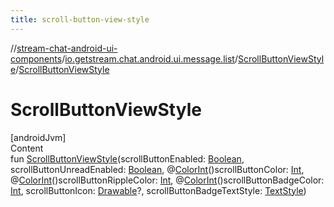 ```yaml
---
title: scroll-button-view-style
---
```

//[stream-chat-android-ui-components](../../../index.md)/[io.getstream.chat.android.ui.message.list](../index.md)/[ScrollButtonViewStyle](index.md)/[ScrollButtonViewStyle](ScrollButtonViewStyle.md)



# ScrollButtonViewStyle  
[androidJvm]  
Content  
fun [ScrollButtonViewStyle](ScrollButtonViewStyle.md)(scrollButtonEnabled: [Boolean](https://kotlinlang.org/api/latest/jvm/stdlib/kotlin/-boolean/index.html), scrollButtonUnreadEnabled: [Boolean](https://kotlinlang.org/api/latest/jvm/stdlib/kotlin/-boolean/index.html), @[ColorInt](https://developer.android.com/reference/kotlin/androidx/annotation/ColorInt.html)()scrollButtonColor: [Int](https://kotlinlang.org/api/latest/jvm/stdlib/kotlin/-int/index.html), @[ColorInt](https://developer.android.com/reference/kotlin/androidx/annotation/ColorInt.html)()scrollButtonRippleColor: [Int](https://kotlinlang.org/api/latest/jvm/stdlib/kotlin/-int/index.html), @[ColorInt](https://developer.android.com/reference/kotlin/androidx/annotation/ColorInt.html)()scrollButtonBadgeColor: [Int](https://kotlinlang.org/api/latest/jvm/stdlib/kotlin/-int/index.html), scrollButtonIcon: [Drawable](https://developer.android.com/reference/kotlin/android/graphics/drawable/Drawable.html)?, scrollButtonBadgeTextStyle: [TextStyle](../../io.getstream.chat.android.ui.common.style/TextStyle/index.md))  




